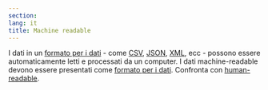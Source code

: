 ```yaml
---
section: 
lang: it
title: Machine readable
---
```


I dati in un [formato per i dati](/glossary/it/data-format) - come [CSV](/glossary/it/csv/), [JSON](/glossary/it/json/), [XML](/glossary/it/xml/), ecc -  possono essere automaticamente letti e processati da un computer. I dati machine-readable devono essere presentati come [formato per i dati](/glossary/it/structured-data). Confronta con [human-readable](/glossary/it/structured-data).
